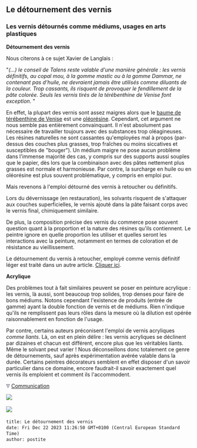 ## Le détournement des vernis
### Les vernis détournés comme médiums, usages en arts plastiques
 **Détournement des vernis**

Nous citerons à ce sujet Xavier de Langlais :

"_(...) le conseil de Talens reste valable d'une manière générale : les vernis définitifs, au copal mou, à la gomme mastic ou à la gomme Dammar, ne contenant pas d'huile, ne devraient jamais être utilisés comme diluants de la couleur. Trop cassants, ils risquent de provoquer le fendillement de la pâte colorée. Seuls les vernis tirés de la térébenthine de Venise font exception._ "

En effet, la plupart des vernis sont assez maigres alors que le [baume de térébenthine de Venise](venise.html) est une [oléorésine](oleoresine.html). Cependant, cet argument ne nous semble pas entièrement convainquant. Il n'est absolument pas nécessaire de travailler toujours avec des substances trop oléagineuses. Les résines naturelles ne sont cassantes qu'employées mal à propos (par-dessus des couches plus grasses, trop fraîches ou moins siccatives et susceptibles de "bouger"). Un médium maigre ne pose aucun problème dans l'immense majorité des cas, y compris sur des supports aussi souples que le papier, dès lors que la combinaison avec des pâtes nettement plus grasses est normale et harmonieuse. Par contre, la surcharge en huile ou en oléorésine est plus souvent problématique, y compris en emploi pur.

Mais revenons à l'emploi détourné des vernis à retoucher ou définitifs.

Lors du dévernissage (en restauration), les solvants risquent de s'attaquer aux couches superficielles, le vernis ajouté dans la pâte faisant corps avec le vernis final, chimiquement similaire.

De plus, la composition précise des vernis du commerce pose souvent question quant à la proportion et la nature des résines qu'ils contiennent. Le peintre ignore en quelle proportion les utiliser et quelles seront les interactions avec la peinture, notamment en termes de coloration et de résistance au vieillissement.

Le détournement du vernis à retoucher, employé comme vernis définitif léger est traité dans un autre article. [Cliquer ici](vernisaretoucher.html#detournement).

**Acrylique**

Des problèmes tout à fait similaires peuvent se poser en peinture acrylique : les vernis, là aussi, sont beaucoup trop solides, trop denses pour faire de bons médiums. Notons cependant l'existence de produits (entrée de gamme) ayant la double fonction de vernis et de médiums. Rien n'indique qu'ils ne remplissent pas leurs rôles dans la mesure où la dilution est opérée raisonnablement en fonction de l'usage.

Par contre, certains auteurs préconisent l'emploi de vernis acryliques _comme liants_. Là, on est en plein délire : les vernis acryliques se déclinent par dizaines et chacun est différent, encore plus que les véritables liants. Même le solvant peut varier ! Nous déconseillons donc totalement ce genre de détournements, sauf après expérimentation avérée valable dans la durée. Certains peintres décorateurs semblent en effet disposer d'un savoir particulier dans ce domaine, encore faudrait-il savoir exactement quel vernis ils emploient et comment ils l'accommodent.



![](images/flechebas.gif) [Communication](http://www.artrealite.com/annonceurs.htm) 

[![](https://cbonvin.fr/sites/regie.artrealite.com/visuels/campagne1.png)](index-2.html#20131014)

![](https://cbonvin.fr/sites/regie.artrealite.com/visuels/campagne2.png)
```
title: Le détournement des vernis
date: Fri Dec 22 2023 11:26:50 GMT+0100 (Central European Standard Time)
author: postite
```
